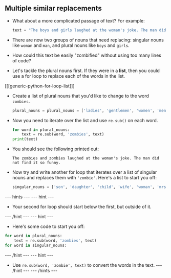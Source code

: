 ## Multiple similar replacements

- What about a more complicated passage of text? For example:

	```python
	text = "The boys and girls laughed at the woman's joke. The man did not find it so funny."
	```
	
- There are now two groups of nouns that need replacing: singular nouns like `woman` and `man`, and plural nouns like `boys` and `girls`.

- How could this text be easily "zombified" without using too many lines of code?

- Let's tackle the plural nouns first. If they were in a **list**, then you could use a for loop to replace each of the words in the list.

[[[generic-python-for-loop-list]]]

- Create a list of plural nouns that you'd like to change to the word `zombies`. 

	```python
	plural_nouns = plural_nouns = ['ladies', 'gentlemen', 'women', 'men', 'children', 'boys', 'girls']
	```

- Now you need to iterate over the list and use `re.sub()` on each word.

	```python
	for word in plural_nouns:
	    text = re.sub(word, 'zombies', text)
	print(text)
	```
	
- You should see the following printed out:

	```
	The zombies and zombies laughed at the woman's joke. The man did not find it so funny.
	```

- Now try and write another for loop that iterates over a list of singular nouns and replaces them with `'zombie'`. Here's a list to start you off:

	```python
	singular_nouns = ['son', 'daughter', 'child', 'wife', 'woman', 'mrs', 'miss', 'husband', 'man', 'mr', 'sir', 'lady']
	```
	
--- hints --- --- hint ---
- Your second for loop should start below the first, but outside of it.

--- /hint --- --- hint ---
- Here's some code to start you off:
```python
for word in plural_nouns:
	text = re.sub(word, 'zombies', text)
for word in singular_nouns:
```
--- /hint --- --- hint ---
- Use `re.sub(word, 'zombie', text)` to convert the words in the text.
--- /hint --- --- /hints ---
